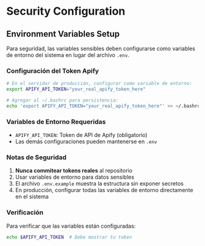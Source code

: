 # Security Configuration

## Environment Variables Setup

Para seguridad, las variables sensibles deben configurarse como variables de entorno del sistema en lugar del archivo `.env`.

### Configuración del Token Apify

```bash
# En el servidor de producción, configurar como variable de entorno:
export APIFY_API_TOKEN="your_real_apify_token_here"

# Agregar al ~/.bashrc para persistencia:
echo 'export APIFY_API_TOKEN="your_real_apify_token_here"' >> ~/.bashrc
```

### Variables de Entorno Requeridas

- `APIFY_API_TOKEN`: Token de API de Apify (obligatorio)
- Las demás configuraciones pueden mantenerse en `.env`

### Notas de Seguridad

1. **Nunca commitear tokens reales** al repositorio
2. Usar variables de entorno para datos sensibles
3. El archivo `.env.example` muestra la estructura sin exponer secretos
4. En producción, configurar todas las variables de entorno directamente en el sistema

### Verificación

Para verificar que las variables están configuradas:

```bash
echo $APIFY_API_TOKEN  # Debe mostrar tu token
```